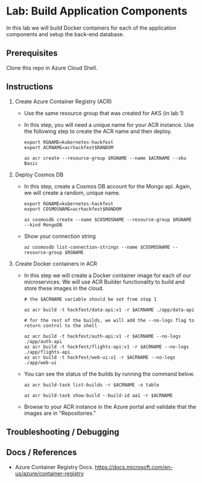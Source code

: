 # Lab: Build Application Components

In this lab we will build Docker containers for each of the application components and setup the back-end database. 

## Prerequisites 

Clone this repo in Azure Cloud Shell.

## Instructions

1. Create Azure Container Registry (ACR)
    * Use the same resource group that was created for AKS (in lab 1)
    * In this step, you will need a unique name for your ACR instance. Use the following step to create the ACR name and then deploy.

        ```
        export RGNAME=kubernetes-hackfest
        export ACRNAME=acrhackfest$RANDOM

        az acr create --resource-group $RGNAME --name $ACRNAME --sku Basic
        ```

2. Deploy Cosmos DB
    * In this step, create a Cosmos DB account for the Mongo api. Again, we will create a random, unique name.
        
        ```
        export RGNAME=kubernetes-hackfest
        export COSMOSNAME=acrhackfest$RANDOM

        az cosmosdb create --name $COSMOSNAME --resource-group $RGNAME --kind MongoDB
        ```
    
    * Show your connection string

        ```
        az cosmosdb list-connection-strings --name $COSMOSNAME --resource-group $RGNAME
        ```
 

3. Create Docker containers in ACR
    * In this step we will create a Docker container image for each of our microservices. We will use ACR Builder functionality to build and store these images in the cloud. 

        ```
        # the $ACRNAME variable should be set from step 1

        az acr build -t hackfest/data-api:v1 -r $ACRNAME ./app/data-api

        # for the rest of the builds, we will add the --no-logs flag to return control to the shell

        az acr build -t hackfest/auth-api:v1 -r $ACRNAME --no-logs ./app/auth-api
        az acr build -t hackfest/flights-api:v1 -r $ACRNAME --no-logs ./app/flights-api
        az acr build -t hackfest/web-ui:v1 -r $ACRNAME --no-logs ./app/web-ui
        ```

    * You can see the status of the builds by running the command below.
        
        ```
        az acr build-task list-builds -r $ACRNAME -o table

        az acr build-task show-build --build-id aa1 -r $ACRNAME
        ```
    
    * Browse to your ACR instance in the Azure portal and validate that the images are in "Repositories." 


## Troubleshooting / Debugging


## Docs / References

* Azure Container Registry Docs. https://docs.microsoft.com/en-us/azure/container-registry 